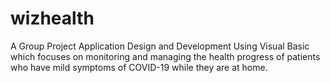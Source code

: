 # wizhealth
A Group Project Application Design and Development Using Visual Basic which focuses on monitoring and managing the health progress of patients who have mild symptoms of COVID-19 while they are at home. 
